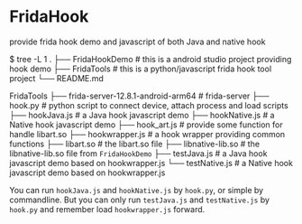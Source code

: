 # FridaHook

provide frida hook demo and javascript of both Java and native hook

$ tree -L 1
.
├── FridaHookDemo	# this is a android studio project providing hook demo
├── FridaTools		# this is a python/javascript frida hook tool project
└── README.md


FridaTools
├── frida-server-12.8.1-android-arm64 	# frida-server
├── hook.py 			# python script to connect device, attach process and load scripts
├── hookJava.js 		# a Java hook javascript demo
├── hookNative.js 		# a Native hook javascript demo
├── hook_art.js 		# provide some function for handle libart.so
├── hookwrapper.js 		# a hook wrapper providing common functions
├── libart.so 			# the libart.so file
├── libnative-lib.so 	# the libnative-lib.so file from `FridaHookDemo`
├── testJava.js 		# a Java hook javascript demo based on hookwrapper.js
└── testNative.js 		# a Native hook javascript demo based on hookwrapper.js

You can run `hookJava.js` and `hookNative.js` by `hook.py`, or simple by commandline.
But you can only run `testJava.js` and `testNative.js` by `hook.py` and remember load `hookwrapper.js` forward.